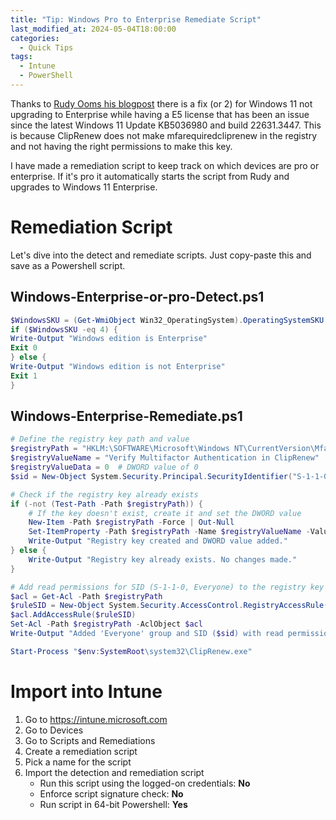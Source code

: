 ```yaml
---
title: "Tip: Windows Pro to Enterprise Remediate Script"
last_modified_at: 2024-05-04T18:00:00
categories:
  - Quick Tips
tags:
  - Intune
  - PowerShell
---
```


Thanks to [Rudy Ooms his blogpost](https://call4cloud.nl/2024/05/kb5036980-breaks-upgrade-windows11-enterprise/) there is a fix (or 2) for Windows 11 not upgrading to Enterprise while having a E5 license that has been an issue since the latest Windows 11 Update KB5036980 and build 22631.3447.
This is because ClipRenew does not make mfarequiredcliprenew in the registry and not having the right permissions to make this key. 

I have made a remediation script to keep track on which devices are pro or enterprise. If it's pro it automatically starts the script from Rudy and upgrades to Windows 11 Enterprise.

# Remediation Script

Let's dive into the detect and remediate scripts. Just copy-paste this and save as a Powershell script.

## Windows-Enterprise-or-pro-Detect.ps1

```powershell
$WindowsSKU = (Get-WmiObject Win32_OperatingSystem).OperatingSystemSKU
if ($WindowsSKU -eq 4) {
Write-Output "Windows edition is Enterprise"
Exit 0
} else {
Write-Output "Windows edition is not Enterprise"
Exit 1
}
```

## Windows-Enterprise-Remediate.ps1

```powershell
# Define the registry key path and value
$registryPath = "HKLM:\SOFTWARE\Microsoft\Windows NT\CurrentVersion\MfaRequiredInClipRenew"
$registryValueName = "Verify Multifactor Authentication in ClipRenew"
$registryValueData = 0  # DWORD value of 0
$sid = New-Object System.Security.Principal.SecurityIdentifier("S-1-1-0")  # SID for the Everyone group

# Check if the registry key already exists
if (-not (Test-Path -Path $registryPath)) {
    # If the key doesn't exist, create it and set the DWORD value
    New-Item -Path $registryPath -Force | Out-Null
    Set-ItemProperty -Path $registryPath -Name $registryValueName -Value $registryValueData -Type DWORD
    Write-Output "Registry key created and DWORD value added."
} else {
    Write-Output "Registry key already exists. No changes made."
}

# Add read permissions for SID (S-1-1-0, Everyone) to the registry key with inheritance
$acl = Get-Acl -Path $registryPath
$ruleSID = New-Object System.Security.AccessControl.RegistryAccessRule($sid, "FullControl", "ContainerInherit,ObjectInherit", "None", "Allow")
$acl.AddAccessRule($ruleSID)
Set-Acl -Path $registryPath -AclObject $acl
Write-Output "Added 'Everyone' group and SID ($sid) with read permissions (with inheritance) to the registry key."

Start-Process "$env:SystemRoot\system32\ClipRenew.exe"
```

# Import into Intune

1. Go to https://intune.microsoft.com
1. Go to Devices
1. Go to Scripts and Remediations
1. Create a remediation script
1. Pick a name for the script
1. Import the detection and remediation script
    - Run this script using the logged-on credentials: **No**
    - Enforce script signature check: **No**
    - Run script in 64-bit Powershell: **Yes**
